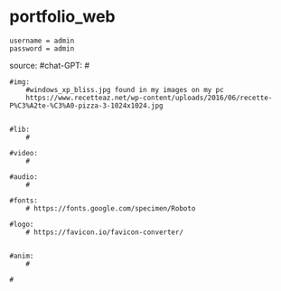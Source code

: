 # portfolio_web
    username = admin
    password = admin

source:
    #chat-GPT:
        #

    #img:
        #windows_xp_bliss.jpg found in my images on my pc
        https://www.recetteaz.net/wp-content/uploads/2016/06/recette-P%C3%A2te-%C3%A0-pizza-3-1024x1024.jpg


    #lib:
        #
    
    #video:
        #

    #audio:
        #

    #fonts:
        # https://fonts.google.com/specimen/Roboto

    #logo:
        # https://favicon.io/favicon-converter/


    #anim:
        #

    #
 
